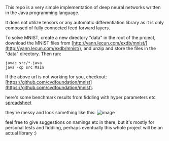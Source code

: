 This repo is a very simple implementation of deep neural networks written in the Java programming language.

It does not utilize tensors or any automatic differentiation library as it is only composed of fully connected feed forward layers.

To solve MNIST, create a new directory "data" in the root of the project, download the MNIST files from [http://yann.lecun.com/exdb/mnist/](http://yann.lecun.com/exdb/mnist/), and unzip and store the files in the "data" directory. Then run:

```
javac src/*.java
java -cp src Main
```

If the above url is not working for you, checkout: [https://github.com/cvdfoundation/mnist](https://github.com/cvdfoundation/mnist).


here's some benchmark results from fiddling with hyper parameters etc 
[spreadsheet](https://docs.google.com/spreadsheets/d/1825onhH1uPmXJjqjOOZLDkHyJ_BaYP1LKGJzq5vDf4s/edit?usp=sharing)

they're messy and look something like this: ![image](https://github.com/user-attachments/assets/3f8ad5c4-2677-4d49-ae10-74fa578447ee)

feel free to give suggestions on namings etc in there, but it's mostly for personal tests and fiddling, perhaps eventually this whole project will be an actual library :)
